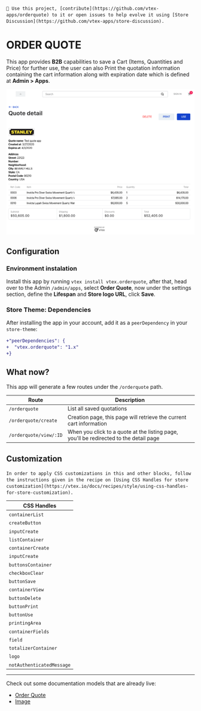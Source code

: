 `📢 Use this project, [contribute](https://github.com/vtex-apps/orderquote) to it or open issues to help evolve it using [Store Discussion](https://github.com/vtex-apps/store-discussion).`

# ORDER QUOTE

This app provides **B2B** capabilities to save a Cart (Items, Quantities and Price) for further use, the user can also Print the quotation information containing the cart information along with expiration date which is defined at **Admin > Apps**.

![View Quotation](./image/view.png)

## Configuration

### Environment instalation

Install this app by running `vtex install vtex.orderquote`, after that, head over to the Admin `/admin/apps`, select **Order Quote**, now under the settings section, define the **Lifespan** and **Store logo URL**, click **Save**.

### Store Theme: Dependencies

After installing the app in your account, add it as a `peerDependency` in your `store-theme`:

```diff
+"peerDependencies": {
+  "vtex.orderquote": "1.x"
+}
```

## What now?

This app will generate a few routes under the `/orderquote` path.

| Route                  | Description                                                                            |
| ---------------------- | -------------------------------------------------------------------------------------- |
| `/orderquote`          | List all saved quotations                                                              |
| `/orderquote/create`   | Creation page, this page will retrieve the current cart information                    |
| `/orderquote/view/:ID` | When you click to a quote at the listing page, you'll be redirected to the detail page |

## Customization

`In order to apply CSS customizations in this and other blocks, follow the instructions given in the recipe on [Using CSS Handles for store customization](https://vtex.io/docs/recipes/style/using-css-handles-for-store-customization).`

| CSS Handles               |
| ------------------------- |
| `containerList`           |
| `createButton`            |
| `inputCreate`             |
| `listContainer`           |
| `containerCreate`         |
| `inputCreate`             |
| `buttonsContainer`        |
| `checkboxClear`           |
| `buttonSave`              |
| `containerView`           |
| `buttonDelete`            |
| `buttonPrint`             |
| `buttonUse`               |
| `printingArea`            |
| `containerFields`         |
| `field`                   |
| `totalizerContainer`      |
| `logo`                    |
| `notAuthenticatedMessage` |

---

Check out some documentation models that are already live:

- [Order Quote](https://github.com/vtex-apps/orderquote)
- [Image](https://vtex.io/docs/components/general/vtex.store-components/image)
